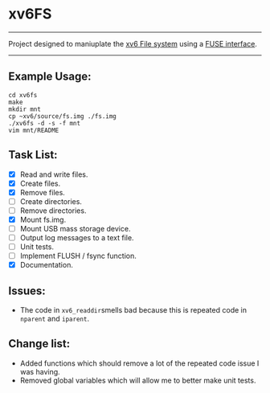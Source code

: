 # xv6FS
***
Project designed to maniuplate the [xv6 File system](http://pekopeko11.sakura.ne.jp/unix_v6/xv6-book/en/File_system.html) using a [FUSE interface](https://en.wikipedia.org/wiki/Filesystem_in_Userspace).
***
## Example Usage:
```
cd xv6fs
make
mkdir mnt
cp ~xv6/source/fs.img ./fs.img
./xv6fs -d -s -f mnt
vim mnt/README
```

## Task List:
- [x] Read and write files.
- [x] Create files.
- [x] Remove files.
- [ ] Create directories.
- [ ] Remove directories.
- [x] Mount fs.img.
- [ ] Mount USB mass storage device.
- [ ] Output log messages to a text file.
- [ ] Unit tests.
- [ ] Implement FLUSH / fsync function. 
- [x] Documentation.
 
## Issues:
* The code in `xv6_readdir`smells bad because this is repeated code in `nparent` and `iparent`.

## Change list:
* Added functions which should remove a lot of the repeated code issue I was having.
* Removed global variables which will allow me to better make unit tests.